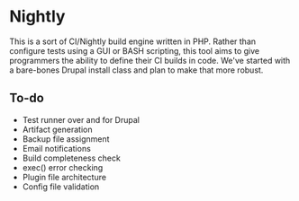 # Nightly

This is a sort of CI/Nightly build engine written in PHP. Rather than configure tests using a GUI or BASH scripting, this tool aims to give programmers the ability to define their CI builds in code. We've started with a bare-bones Drupal install class and plan to make that more robust.

## To-do

* Test runner over and for Drupal
* Artifact generation
* Backup file assignment
* Email notifications
* Build completeness check
* exec() error checking
* Plugin file architecture
* Config file validation